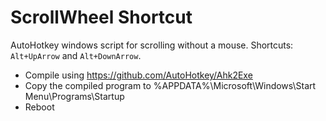 # ScrollWheel Shortcut
AutoHotkey windows script for scrolling without a mouse. Shortcuts: `Alt+UpArrow` and `Alt+DownArrow`.

- Compile using https://github.com/AutoHotkey/Ahk2Exe
- Copy the compiled program to %APPDATA%\Microsoft\Windows\Start Menu\Programs\Startup
- Reboot
